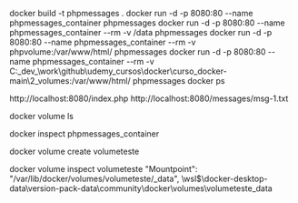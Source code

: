 docker build -t phpmessages .
docker run -d -p 8080:80 --name  phpmessages_container phpmessages
docker run -d -p 8080:80 --name phpmessages_container --rm -v /data phpmessages
docker run -d -p 8080:80 --name phpmessages_container --rm -v phpvolume:/var/www/html/ phpmessages
docker run -d -p 8080:80 --name phpmessages_container --rm -v C:\_dev_\work\github\udemy_cursos\docker\curso_docker-main\2_volumes:/var/www/html/ phpmessages
docker ps 

http://localhost:8080/index.php
http://localhost:8080/messages/msg-1.txt


docker volume ls

docker inspect phpmessages_container

docker volume create volumeteste

docker volume inspect volumeteste
"Mountpoint": "/var/lib/docker/volumes/volumeteste/_data",
\\wsl$\docker-desktop-data\version-pack-data\community\docker\volumes\volumeteste\_data